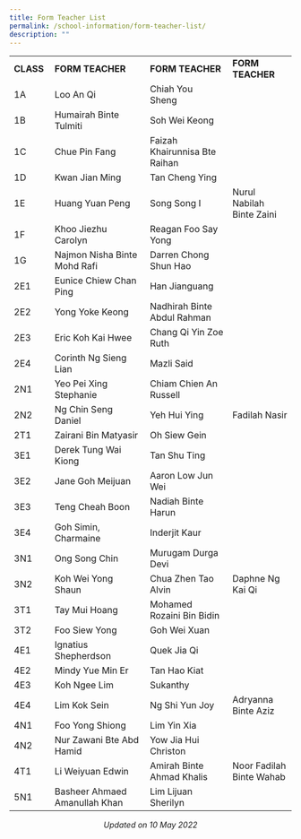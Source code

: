 ```yaml
---
title: Form Teacher List
permalink: /school-information/form-teacher-list/
description: ""
---
```

<table class="iveo_table ives_tab_simple ive_eobj_center" width="601">
<tbody class="">
<tr class="">
<td class="" width="61" height="19"><strong>CLASS</strong></td>
<td class="" width="222"><strong>FORM TEACHER</strong></td>
<td class="" width="190"><strong>FORM TEACHER</strong></td>
<td class="" width="128"><strong>FORM TEACHER</strong></td>
</tr>
<tr class="">
<td class="" height="19">1A</td>
<td class="">Loo An Qi</td>
<td class="">Chiah You Sheng&nbsp;</td>
<td class="">&nbsp;</td>
</tr>
<tr class="">
<td class="" height="19">1B</td>
<td class="">Humairah Binte Tulmiti&nbsp;</td>
<td class="">Soh Wei Keong</td>
<td class="">&nbsp;</td>
</tr>
<tr class="">
<td class="" height="19">1C</td>
<td class="">Chue Pin Fang&nbsp;</td>
<td class="">Faizah Khairunnisa Bte Raihan&nbsp;</td>
<td class="">&nbsp;</td>
</tr>
<tr class="">
<td class="" height="19">1D</td>
<td class="">Kwan Jian Ming&nbsp;&nbsp;&nbsp;&nbsp;</td>
<td class="">Tan Cheng Ying</td>
<td class="">&nbsp;</td>
</tr>
<tr class="">
<td class="" height="19">1E</td>
<td class="">Huang Yuan Peng&nbsp;</td>
<td class="">Song Song I</td>
<td class="">Nurul Nabilah Binte Zaini</td>
</tr>
<tr class="">
<td class="" height="19">1F</td>
<td class="">Khoo Jiezhu Carolyn&nbsp;</td>
<td class="">Reagan Foo Say Yong</td>
<td class="">&nbsp;</td>
</tr>
<tr class="">
<td class="" height="19">1G</td>
<td class="">Najmon Nisha Binte Mohd Rafi</td>
<td class="">Darren Chong Shun Hao</td>
<td class="">&nbsp;</td>
</tr>
<tr class="">
<td class="" height="19">2E1</td>
<td class="">Eunice Chiew Chan Ping&nbsp;</td>
<td class="">Han Jianguang&nbsp;</td>
<td class="">&nbsp;</td>
</tr>
<tr class="">
<td class="" height="19">2E2</td>
<td class="">Yong Yoke Keong&nbsp;</td>
<td class="">Nadhirah Binte Abdul Rahman&nbsp;</td>
<td class="">&nbsp;</td>
</tr>
<tr class="">
<td class="" height="19">2E3</td>
<td class="">Eric Koh Kai Hwee&nbsp;</td>
<td class="">Chang Qi Yin Zoe Ruth</td>
<td class="">&nbsp;</td>
</tr>
<tr class="">
<td class="" height="19">2E4</td>
<td class="">Corinth Ng Sieng Lian&nbsp;</td>
<td class="">Mazli Said&nbsp;</td>
<td class="">&nbsp;</td>
</tr>
<tr class="">
<td class="" height="19">2N1</td>
<td class="">Yeo Pei Xing Stephanie&nbsp;</td>
<td class="">Chiam Chien An Russell&nbsp;</td>
<td class="">&nbsp;</td>
</tr>
<tr class="">
<td class="" height="19">2N2</td>
<td class="">Ng Chin Seng Daniel&nbsp;</td>
<td class="">Yeh Hui Ying</td>
<td class="">Fadilah Nasir</td>
</tr>
<tr class="">
<td class="" height="19">2T1</td>
<td class="">Zairani Bin Matyasir&nbsp;</td>
<td class="">Oh Siew Gein&nbsp;</td>
<td class="">&nbsp;</td>
</tr>
<tr class="">
<td class="" height="19">3E1</td>
<td class="">Derek Tung Wai Kiong&nbsp;</td>
<td class="">Tan Shu Ting&nbsp;</td>
<td class="">&nbsp;</td>
</tr>
<tr class="">
<td class="" height="19">3E2</td>
<td class="">Jane Goh Meijuan&nbsp;</td>
<td class="">Aaron Low Jun Wei&nbsp;</td>
<td class="">&nbsp;</td>
</tr>
<tr class="">
<td class="" height="19">3E3</td>
<td class="">Teng Cheah Boon&nbsp;</td>
<td class="">Nadiah Binte Harun&nbsp;</td>
<td class="">&nbsp;</td>
</tr>
<tr class="">
<td class="" height="19">3E4</td>
<td class="">Goh Simin, Charmaine&nbsp;</td>
<td class="">Inderjit Kaur&nbsp;</td>
<td class="">&nbsp;</td>
</tr>
<tr class="">
<td class="" height="19">3N1</td>
<td class="">Ong Song Chin&nbsp;&nbsp;</td>
<td class="">Murugam Durga Devi&nbsp;</td>
<td class="">&nbsp;</td>
</tr>
<tr class="">
<td class="" height="19">3N2</td>
<td class="">Koh Wei Yong Shaun&nbsp;</td>
<td class="">Chua Zhen Tao Alvin&nbsp;</td>
<td class="">Daphne Ng Kai Qi&nbsp;</td>
</tr>
<tr class="">
<td class="" height="19">3T1</td>
<td class="">Tay Mui Hoang&nbsp;</td>
<td class="">Mohamed Rozaini Bin Bidin&nbsp;</td>
<td class="">&nbsp;</td>
</tr>
<tr class="">
<td class="" height="19">3T2</td>
<td class="">Foo Siew Yong</td>
<td class="">Goh Wei Xuan&nbsp;</td>
<td class="">&nbsp;</td>
</tr>
<tr class="">
<td class="" height="19">4E1</td>
<td class="">Ignatius Shepherdson&nbsp;</td>
<td class="">Quek Jia Qi&nbsp;</td>
<td class="">&nbsp;</td>
</tr>
<tr class="">
<td class="" height="19">4E2</td>
<td class="">Mindy Yue Min Er</td>
<td class="">Tan Hao Kiat&nbsp;</td>
<td class="">&nbsp;</td>
</tr>
<tr class="">
<td class="" height="19">4E3</td>
<td class="">Koh Ngee Lim&nbsp;</td>
<td class="">Sukanthy&nbsp;</td>
<td class="">&nbsp;</td>
</tr>
<tr class="">
<td class="" height="19">4E4</td>
<td class="">Lim Kok Sein&nbsp;</td>
<td class="">Ng Shi Yun Joy&nbsp;</td>
<td class="">Adryanna Binte Aziz&nbsp;</td>
</tr>
<tr class="">
<td class="" height="19">4N1</td>
<td class="">Foo Yong Shiong&nbsp;</td>
<td class="">Lim Yin Xia&nbsp;</td>
<td class="">&nbsp;</td>
</tr>
<tr class="">
<td class="" height="19">4N2</td>
<td class="">Nur Zawani Bte Abd Hamid</td>
<td class="">Yow Jia Hui Christon&nbsp;</td>
<td class="">&nbsp;</td>
</tr>
<tr class="">
<td class="" height="19">4T1</td>
<td class="">Li Weiyuan Edwin&nbsp;</td>
<td class="">Amirah Binte Ahmad Khalis</td>
<td class="">Noor Fadilah Binte Wahab</td>
</tr>
<tr class="">
<td class="" height="19">5N1</td>
<td class="">Basheer Ahmaed Amanullah Khan&nbsp;&nbsp;&nbsp;&nbsp;</td>
<td class="">Lim Lijuan Sherilyn&nbsp;&nbsp;&nbsp;</td>
<td class="">&nbsp;</td>
</tr>
</tbody>
</table>
<p style="text-align: center;"><em>Updated on 10 May 2022</em></p>